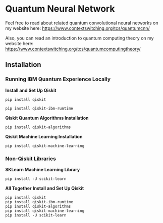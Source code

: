 # Quantum Neural Network

Feel free to read about related quantum convolutional neural networks on my website here: https://www.contextswitching.org/tcs/quantumcnn/

Also, you can read an introduction to quantum computing theory on my website here: https://www.contextswitching.org/tcs/quantumcomputingtheory/

## Installation

### Running IBM Quantum Experience Locally

**Install and Set Up Qiskit**

```
pip install qiskit
```

```
pip install qiskit-ibm-runtime
```

**Qiskit Quantum Algorithms Installation**

```
pip install qiskit-algorithms
```

**Qiskit Machine Learning Installation**

```
pip install qiskit-machine-learning
```

### Non-Qiskit Libraries

**SKLearn Machine Learning Library**

```
pip install -U scikit-learn
```

**All Together**
**Install and Set Up Qiskit**

```
pip install qiskit
pip install qiskit-ibm-runtime
pip install qiskit-algorithms
pip install qiskit-machine-learning
pip install -U scikit-learn
```
